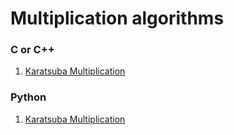 # Multiplication algorithms

### C or C++

1. [Karatsuba Multiplication](c-or-cpp/karatsuba.cpp)

### Python

1. [Karatsuba Multiplication](python/karatsuba.py)
